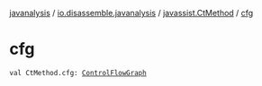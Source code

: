 [javanalysis](../../index.md) / [io.disassemble.javanalysis](../index.md) / [javassist.CtMethod](index.md) / [cfg](./cfg.md)

# cfg

`val CtMethod.cfg: `[`ControlFlowGraph`](../../io.disassemble.javanalysis.flow/-control-flow-graph/index.md)